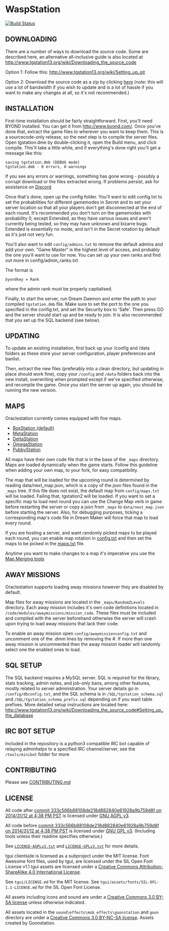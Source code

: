 # WaspStation

[![Build Status](https://api.travis-ci.org/MarkSuckerberg/WaspStation.svg?branch=Bleeding-Edge?branch=master)](https://travis-ci.org/WaspStation/WaspStation)

## DOWNLOADING

There are a number of ways to download the source code. Some are described here, an alternative all-inclusive guide is also located at <http://www.tgstation13.org/wiki/Downloading_the_source_code>

Option 1:
Follow this: <http://www.tgstation13.org/wiki/Setting_up_git>

Option 2: Download the source code as a zip by clicking [here](https://github.com/OracleStation/OracleStation/archive/master.zip)
(note: this will use a lot of bandwidth if you wish to update and is a lot of
hassle if you want to make any changes at all, so it's not recommended.)

## INSTALLATION

First-time installation should be fairly straightforward.  First, you'll need
BYOND installed.  You can get it from <http://www.byond.com/>.  Once you've done
that, extract the game files to wherever you want to keep them.  This is a
sourcecode-only release, so the next step is to compile the server files.
Open tgstation.dme by double-clicking it, open the Build menu, and click
compile.  This'll take a little while, and if everything's done right you'll get
a message like this:

```dm
saving tgstation.dmb (DEBUG mode)
tgstation.dmb - 0 errors, 0 warnings
```

If you see any errors or warnings, something has gone wrong - possibly a corrupt
download or the files extracted wrong. If problems persist, ask for assistance
on [Discord](https://discord.gg/JbNpMuP)

Once that's done, open up the config folder.  You'll want to edit config.txt to
set the probabilities for different gamemodes in Secret and to set your server
location so that all your players don't get disconnected at the end of each
round.  It's recommended you don't turn on the gamemodes with probability 0,
except Extended, as they have various issues and aren't currently being tested,
so they may have unknown and bizarre bugs.  Extended is essentially no mode, and
isn't in the Secret rotation by default as it's just not very fun.

You'll also want to edit `config/admins.txt` to remove the default admins and add
your own.  "Game Master" is the highest level of access, and probably the one
you'll want to use for now.  You can set up your own ranks and find out more in
config/admin_ranks.txt

The format is

```text
byondkey = Rank
```

where the admin rank must be properly capitalised.

Finally, to start the server, run Dream Daemon and enter the path to your
compiled `tgstation.dmb` file.  Make sure to set the port to the one you
specified in the config.txt, and set the Security box to 'Safe'.  Then press GO
and the server should start up and be ready to join. It is also recommended that
you set up the SQL backend (see below).

## UPDATING

To update an existing installation, first back up your /config and /data folders
as these store your server configuration, player preferences and banlist.

Then, extract the new files (preferably into a clean directory, but updating in
place should work fine), copy your `/config` and `/data` folders back into the new
install, overwriting when prompted except if we've specified otherwise, and
recompile the game.  Once you start the server up again, you should be running
the new version.

<!-- Don't believe the server tools apply to us, keeping commented out for review

## HOSTING

If you'd like a more robust server hosting option for tgstation and its
derivatives. Check out our server tools suite at
https://github.com/tgstation/tgstation-server
-->

## MAPS

Oraclestation currently comes equipped with five maps.

* [BoxStation (default)](http://tgstation13.org/wiki/Boxstation)
* [MetaStation](https://tgstation13.org/wiki/MetaStation)
* [DeltaStation](https://tgstation13.org/wiki/DeltaStation)
* [OmegaStation](https://tgstation13.org/wiki/OmegaStation)
* [PubbyStation](https://tgstation13.org/wiki/PubbyStation)

All maps have their own code file that is in the base of the `_maps` directory. Maps are loaded dynamically when the game starts. Follow this guideline when adding your own map, to your fork, for easy compatibility.

The map that will be loaded for the upcoming round is determined by reading data/next_map.json, which is a copy of the json files found in the `_maps` tree. If this file does not exist, the default map from `config/maps.txt` will be loaded. Failing that, tgstation2 will be loaded. If you want to set a specific map to load next round you can use the Change Map verb in game before restarting the server or copy a json from `_maps` to `data/next_map.json` before starting the server. Also, for debugging purposes, ticking a corresponding map's code file in Dream Maker will force that map to load every round.

If you are hosting a server, and want randomly picked maps to be played each round, you can enable map rotation in [config.txt](config/config.txt) and then set the maps to be picked in the [maps.txt](config/maps.txt) file.

Anytime you want to make changes to a map it's imperative you use the [Map Merging tools](http://tgstation13.org/wiki/Map_Merger)

## AWAY MISSIONS

Oraclestation supports loading away missions however they are disabled by default.

Map files for away missions are located in the `_maps/RandomZLevels` directory. Each away mission includes it's own code definitions located in `/code/modules/awaymissions/mission_code`. These files must be included and compiled with the server beforehand otherwise the server will crash upon trying to load away missions that lack their code.

To enable an away mission open `config/awaymissionconfig.txt` and uncomment one of the .dmm lines by removing the #. If more than one away mission is uncommented then the away mission loader will randomly select one the enabled ones to load.

## SQL SETUP

The SQL backend requires a MySQL server. SQL is required for the library, stats tracking, admin notes, and job-only bans, among other features, mostly related to server administration. Your server details go in `/config/dbconfig.txt`, and the SQL schema is in `/SQL/tgstation_schema.sql` and `/SQL/tgstation_schema_prefix.sql` depending on if you want table prefixes.  More detailed setup instructions are located here: <http://www.tgstation13.org/wiki/Downloading_the_source_code#Setting_up_the_database>

## IRC BOT SETUP

Included in the repository is a python3 compatible IRC bot capable of relaying adminhelps to a specified IRC channel/server, see the `/tools/minibot` folder for more

## CONTRIBUTING

Please see [CONTRIBUTING.md](.github/CONTRIBUTING.md)

## LICENSE

All code after [commit 333c566b88108de218d882840e61928a9b759d8f on 2014/31/12 at 4:38 PM PST](https://github.com/OracleStation/OracleStation/commit/333c566b88108de218d882840e61928a9b759d8f) is licensed under [GNU AGPL v3](http://www.gnu.org/licenses/agpl-3.0.html).

All code before [commit 333c566b88108de218d882840e61928a9b759d8f on 2014/31/12 at 4:38 PM PST](https://github.com/OracleStation/OracleStation/commit/333c566b88108de218d882840e61928a9b759d8f) is licensed under [GNU GPL v3](https://www.gnu.org/licenses/gpl-3.0.html).
(Including tools unless their readme specifies otherwise.)

See [`LICENSE-AGPLv3.txt`](LICENSE-AGPLv3.txt) and [`LICENSE-GPLv3.txt`](LICENSE-GPLv3.txt) for more details.

tgui clientside is licensed as a subproject under the MIT license.
Font Awesome font files, used by tgui, are licensed under the SIL Open Font License v1.1
tgui assets are licensed under a [Creative Commons Attribution-ShareAlike 4.0 International License](http://creativecommons.org/licenses/by-sa/4.0/).

See `tgui/LICENSE.md` for the MIT license.
See `tgui/assets/fonts/SIL-OFL-1.1-LICENSE.md` for the SIL Open Font License.

All assets including icons and sound are under a [Creative Commons 3.0 BY-SA license](http://creativecommons.org/licenses/by-sa/3.0/) unless otherwise indicated.

All assets located in the `sound\effects\mob_effects\goonstation` and `goon` directory are under a [Creative Commons 3.0 BY-NC-SA license](https://creativecommons.org/licenses/by-nc-sa/3.0/). Assets created by Goonstation.
